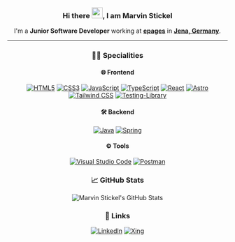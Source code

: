 <div align="center">

### Hi there <img src="https://media.giphy.com/media/hvRJCLFzcasrR4ia7z/giphy.gif" height="25rem">, I am Marvin Stickel

I'm a **Junior Software Developer** working at **[epages](https://epages.com/en/)** in **[Jena, Germany](https://goo.gl/maps/FjHhzhpnCxg4z4FF6)**.

---

### 👨‍💻 Specialities

#### 🌐 Frontend

[![HTML5](https://img.shields.io/badge/html5-%23E34F26.svg?style=for-the-badge&logo=html5&logoColor=white)](https://developer.mozilla.org/en-US/docs/Glossary/HTML)
[![CSS3](https://img.shields.io/badge/css3-%231572B6.svg?style=for-the-badge&logo=css3&logoColor=white)](https://developer.mozilla.org/en-US/docs/Glossary/CSS)
[![JavaScript](https://img.shields.io/badge/javascript-%23323330.svg?style=for-the-badge&logo=javascript&logoColor=%23F7DF1E)](https://developer.mozilla.org/en-US/docs/Glossary/JavaScript)
[![TypeScript](https://img.shields.io/badge/typescript-%23007ACC.svg?style=for-the-badge&logo=typescript&logoColor=white)](https://www.typescriptlang.org/)
[![React](https://img.shields.io/badge/react-%2320232a.svg?style=for-the-badge&logo=react&logoColor=%2361DAFB)](https://reactjs.org/)
[![Astro](https://img.shields.io/badge/Astro-FF5D01?logo=astro&logoColor=fff&style=for-the-badge)](https://astro.build/)
[![Tailwind CSS](https://img.shields.io/badge/Tailwind_CSS-38B2AC?style=for-the-badge&logo=tailwind-css&logoColor=white)](https://tailwindcss.com/)
[![Testing-Library](https://img.shields.io/badge/-TestingLibrary-%23E33332?style=for-the-badge&logo=testing-library&logoColor=white)](https://testing-library.com/)

#### 🛠 Backend

[![Java](https://img.shields.io/badge/java-%23ED8B00.svg?style=for-the-badge&logo=openjdk&logoColor=white)](https://go.java/)
[![Spring](https://img.shields.io/badge/spring-%236DB33F.svg?style=for-the-badge&logo=spring&logoColor=white)](https://spring.io/projects/spring-framework)

#### ⚙️ Tools
[![Visual Studio Code](https://img.shields.io/badge/VisualStudioCode-0078d7.svg?style=for-the-badge&logo=visual-studio-code&logoColor=white)](https://code.visualstudio.com/)
[![Postman](https://img.shields.io/badge/Postman-FF6C37?style=for-the-badge&logo=postman&logoColor=red)](https://www.postman.com/)

### 📈 GitHub Stats

<img src="https://github-readme-stats.vercel.app/api?username=SenseiMarv&count_private=true&show_icons=true&theme=onedark&hide_border=true&border_radius=1rem" alt="Marvin Stickel's GitHub Stats">

### 🔗 Links

[![LinkedIn](https://img.shields.io/badge/Linked_In-0077B5?style=for-the-badge&logo=LinkedIn&logoColor=white)](https://www.linkedin.com/in/mstickel/)
[![Xing](https://img.shields.io/badge/Xing-006567?style=for-the-badge&logo=Xing&logoColor=white)](https://www.xing.com/profile/Marvin_Stickel/)

</div>
